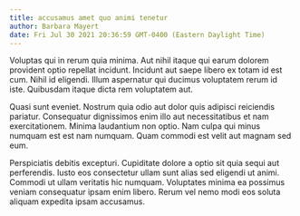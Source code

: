 ```yaml
---
title: accusamus amet quo animi tenetur
author: Barbara Mayert
date: Fri Jul 30 2021 20:36:59 GMT-0400 (Eastern Daylight Time)
---
```

Voluptas qui in rerum quia minima. Aut nihil itaque qui earum dolorem provident optio repellat incidunt. Incidunt aut saepe libero ex totam id est cum. Nihil id eligendi. Illum aspernatur qui ducimus voluptatem rerum id iste. Quibusdam itaque dicta rem voluptatem aut.

 Quasi sunt eveniet. Nostrum quia odio aut dolor quis adipisci reiciendis pariatur. Consequatur dignissimos enim illo aut necessitatibus et nam exercitationem. Minima laudantium non optio. Nam culpa qui minus numquam est est nam numquam. Quam commodi est velit aut magnam sed eum.

 Perspiciatis debitis excepturi. Cupiditate dolore a optio sit quia sequi aut perferendis. Iusto eos consectetur ullam sunt alias sed eligendi ut animi. Commodi ut ullam veritatis hic numquam. Voluptates minima ea possimus veniam consequatur ipsam enim libero. Rerum vel nemo modi eos soluta aliquam expedita ipsam accusamus.